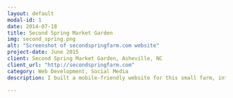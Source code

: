 ```yaml
---
layout: default
modal-id: 1
date: 2014-07-18
title: Second Spring Market Garden
img: second_spring.png
alt: "Screenshot of secondspringfarm.com website"
project-date: June 2015
client: Second Spring Market Garden, Asheville, NC
client_url: "http://secondspringfarm.com"
category: Web Development, Social Media
description: I built a mobile-friendly website for this small farm, integrated mailing list and e-commerce solutions, and clarified their social media strategy. These hardworking clients are now able to sell their produce across multiple media while they're sleeping. Or planting. Or harvesting. Or whatever else you do on a farm that's more important than fiddling with PayPal :)

---
```

